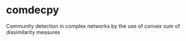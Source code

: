 # comdecpy
Community detection in complex networks by the use of convex sum of dissimilarity measures
